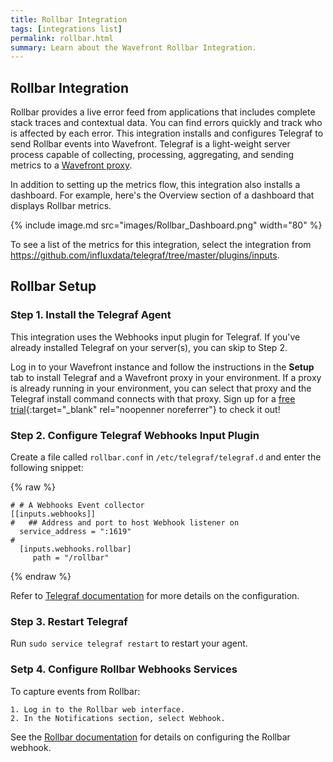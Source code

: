 ```yaml
---
title: Rollbar Integration
tags: [integrations list]
permalink: rollbar.html
summary: Learn about the Wavefront Rollbar Integration.
---
```

## Rollbar Integration

Rollbar provides a live error feed from applications that includes complete stack traces and contextual data. You can find errors quickly and track who is affected by each error. This integration installs and configures Telegraf to send Rollbar events into Wavefront. Telegraf is a light-weight server process capable of collecting, processing, aggregating, and sending metrics to a [Wavefront proxy](https://docs.wavefront.com/proxies.html).

In addition to setting up the metrics flow, this integration also installs a dashboard. For example, here's the Overview section of a dashboard that displays Rollbar metrics.

{% include image.md src="images/Rollbar_Dashboard.png" width="80" %}


To see a list of the metrics for this integration, select the integration from <https://github.com/influxdata/telegraf/tree/master/plugins/inputs>.
## Rollbar Setup



### Step 1. Install the Telegraf Agent

This integration uses the Webhooks input plugin for Telegraf. If you've already installed Telegraf on your server(s), you can skip to Step 2.

Log in to your Wavefront instance and follow the instructions in the **Setup** tab to install Telegraf and a Wavefront proxy in your environment. If a proxy is already running in your environment, you can select that proxy and the Telegraf install command connects with that proxy. Sign up for a [free trial](https://tanzu.vmware.com/observability?utm_source=docs.vmware.com&utm_medium=referral&utm_campaign=docs-front-page){:target="_blank" rel="noopenner noreferrer"} to check it out!

### Step 2. Configure Telegraf Webhooks Input Plugin

Create a file called `rollbar.conf` in `/etc/telegraf/telegraf.d` and enter the following snippet:

{% raw %}
```
# # A Webhooks Event collector
[[inputs.webhooks]]
#   ## Address and port to host Webhook listener on
  service_address = ":1619"
#
  [inputs.webhooks.rollbar]
     path = "/rollbar"

```
{% endraw %}

Refer to [Telegraf documentation](https://github.com/influxdata/telegraf/tree/master/plugins/inputs/webhooks) for more details on the configuration.


### Step 3. Restart Telegraf

Run `sudo service telegraf restart` to restart your agent.

### Setp 4. Configure Rollbar Webhooks Services

To capture events from Rollbar:

    1. Log in to the Rollbar web interface.
    2. In the Notifications section, select Webhook.

See the [Rollbar documentation](https://rollbar.com/docs/webhooks/) for details on configuring the Rollbar webhook.



